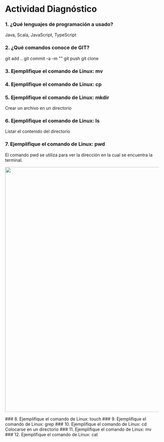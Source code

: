 # Actividad Diagnóstico


### 1. ¿Qué lenguajes de programación a usado?
Java, Scala, JavaScript, TypeScript
### 2. ¿Qué comandos conoce de GIT?
git add ..
git commit -a -m ""
git push
git clone
### 3. Ejemplifique el comando de Linux: mv
### 4. Ejemplifique el comando de Linux: cp
### 5. Ejemplifique el comando de Linux: mkdir
Crear un archivo en un directorio
### 6. Ejemplifique el comando de Linux: ls
Listar el contenido del directorio
### 7. Ejemplifique el comando de Linux: pwd
El comando pwd se utiliza para ver la dirección en la cual se encuentra la terminal.
<div>
<p style = 'text-align:center;'>
<img src="C:\Users\antho\Documents\actividad-diagnostico-oapa22\imagenes\PWD" width="800px">
</p>
</div>
### 8. Ejemplifique el comando de Linux: touch
### 9. Ejemplifique el comando de Linux: grep
### 10. Ejemplifique el comando de Linux: cd
Colocarse en un directorio
### 11. Ejemplifique el comando de Linux: mv
### 12. Ejemplifique el comando de Linux: cat
